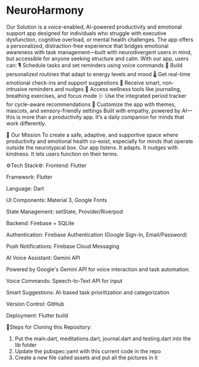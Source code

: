# NeuroHarmony

Our Solution is a voice-enabled, AI-powered productivity and emotional support app designed for individuals who struggle with executive dysfunction, cognitive overload, or mental health challenges. The app offers a personalized, distraction-free experience that bridges emotional awareness with task management—built with neurodivergent users in mind, but accessible for anyone seeking structure and calm.
With our app, users can:
🎙 Schedule tasks and set reminders using voice commands
📆 Build personalized routines that adapt to energy levels and mood
🌡 Get real-time emotional check-ins and support suggestions
🔔 Receive smart, non-intrusive reminders and nudges
💖 Access wellness tools like journaling, breathing exercises, and focus mode
🩺 Use the integrated period tracker for cycle-aware recommendations
🎨 Customize the app with themes, mascots, and sensory-friendly settings
Built with empathy, powered by AI—this is more than a productivity app. It’s a daily companion for minds that work differently.


🎯 Our Mission
To create a safe, adaptive, and supportive space where productivity and emotional health co-exist, especially for minds that operate outside the neurotypical box.
Our app listens. It adapts. It nudges with kindness. It lets users function on their terms.


⚙️Tech Stack⚙️:
Frontend: Flutter 

Framework: Flutter

Language: Dart

UI Components: Material 3, Google Fonts

State Management: setState, Provider/Riverpod

Backend: Firebase + SQLite

Authentication: Firebase Authentication (Google Sign-In, Email/Password)

Push Notifications: Firebase Cloud Messaging

AI Voice Assistant: Gemini API

Powered by Google's Gemini API for voice interaction and task automation.

Voice Commands: Speech-to-Text API for input

Smart Suggestions: AI-based task prioritization and categorization

Version Control: GitHub

Deployment: Flutter build


📝Steps for Cloning this Repository: 
1. Put the main.dart, meditations.dart, journal.dart and testing.dart into the lib folder
2. Update the pubspec.yaml with this current code in the repo
3. Create a new file called assets and put all the pictures in it
